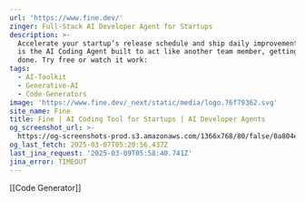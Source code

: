 ```yaml
---
url: 'https://www.fine.dev/'
zinger: Full-Stack AI Developer Agent for Startups
description: >-
  Accelerate your startup’s release schedule and ship daily improvements. Fine
  is the AI Coding Agent built to act like another team member, getting work
  done. Try free or watch it work:
tags:
  - AI-Toolkit
  - Generative-AI
  - Code-Generators
image: 'https://www.fine.dev/_next/static/media/logo.76f79362.svg'
site_name: Fine
title: Fine | AI Coding Tool for Startups | AI Developer Agents
og_screenshot_url: >-
  https://og-screenshots-prod.s3.amazonaws.com/1366x768/80/false/0a804e7f0630ea272b4711204e5cf2cec21bfcec93cd26df0405dd1a0262d4fb.jpeg
og_last_fetch: 2025-03-07T05:20:56.437Z
last_jina_request: '2025-03-09T05:58:40.741Z'
jina_error: TIMEOUT
---
```

[[Code Generator]]
